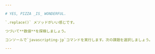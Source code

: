 ```yaml
---

# YES, PIZZA _IS_ WONDERFUL.

`.replace()` メソッドがいい感じです。

つづいて**数値**を探検しましょう。

コンソールで`javascripting-jp`コマンドを実行します。次の課題を選択しましょう。

---
```

